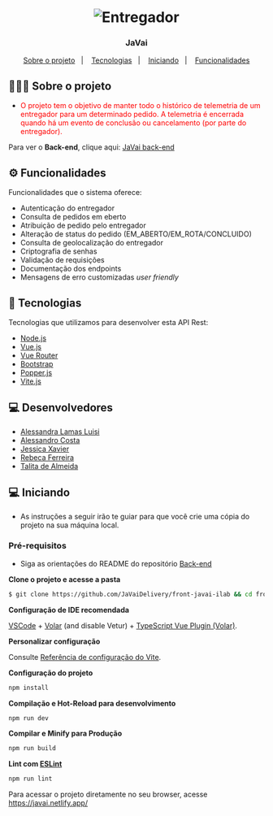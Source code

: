 <h1 align="center">
<img src="https://mototurbogoiania.com/wp-content/uploads/2018/03/courier-motoboy-central-moto-boy-freelancer-motoboy-moto-taxi-setor-empresa-de-entregas.png" title="Entregador" />
</h1>

<h3 align="center">
  JaVai
</h3>

<p align="center">
  <a href="#sobre o projeto">Sobre o projeto</a>&nbsp;&nbsp;&nbsp;|&nbsp;&nbsp;&nbsp;
  <a href="#tecnologias">Tecnologias</a>&nbsp;&nbsp;&nbsp;|&nbsp;&nbsp;&nbsp;
  <a href="#iniciando">Iniciando</a>&nbsp;&nbsp;&nbsp;|&nbsp;&nbsp;&nbsp;
  <a href="#funcionalidades">Funcionalidades</a>
</p>

## 👨🏻‍💻 Sobre o projeto

- <p style="color: red;">O projeto tem o objetivo de manter todo o histórico de telemetria de um entregador para um determinado pedido. A telemetria é encerrada quando há um evento de conclusão ou cancelamento (por parte do entregador).</p>

Para ver o **Back-end**, clique aqui: [JaVai back-end](https://github.com/JaVaiDelivery/back-javai-ilab)</br>

## ⚙️ Funcionalidades
Funcionalidades que o sistema oferece:
- Autenticação do entregador
- Consulta de pedidos em eberto
- Atribuição de pedido pelo entregador
- Alteração de status do pedido (EM_ABERTO/EM_ROTA/CONCLUIDO)
- Consulta de geolocalização do entregador
- Criptografia de senhas
- Validação de requisições
- Documentação dos endpoints
- Mensagens de erro customizadas *user friendly*

## 🚀 Tecnologias

Tecnologias que utilizamos para desenvolver esta API Rest:

- [Node.js](https://nodejs.org/)
- [Vue.js](https://vuejs.org/)
- [Vue Router](https://router.vuejs.org/)
- [Bootstrap](https://getbootstrap.com/)
- [Popper.js](https://popper.js.org/)
- [Vite.js](https://vitejs.dev/)

## 💻 Desenvolvedores
- [Alessandra Lamas Luisi](https://github.com/alluisi)
- [Alessandro Costa](https://github.com/ab-costa)
- [Jessica Xavier](https://github.com/jfsax)
- [Rebeca Ferreira](https://github.com/rvsfrebeca1)
- [Talita de Almeida](https://github.com/TalitaCarvalho)

## 💻 Iniciando

- As instruções a seguir irão te guiar para que você crie uma cópia do projeto na sua máquina local.

### Pré-requisitos

- Siga as orientações do README do repositório [Back-end](https://github.com/JaVaiDelivery/back-javai-ilab)

**Clone o projeto e acesse a pasta**

```bash
$ git clone https://github.com/JaVaiDelivery/front-javai-ilab && cd front-javai-ilab
```

**Configuração de IDE recomendada**

[VSCode](https://code.visualstudio.com/) + [Volar](https://marketplace.visualstudio.com/items?itemName=johnsoncodehk.volar) (and disable Vetur) + [TypeScript Vue Plugin (Volar)](https://marketplace.visualstudio.com/items?itemName=johnsoncodehk.vscode-typescript-vue-plugin).

**Personalizar configuração**

Consulte [Referência de configuração do Vite](https://vitejs.dev/config/).

**Configuração do projeto**

```sh
npm install
```

**Compilação e Hot-Reload para desenvolvimento**

```sh
npm run dev
```

**Compilar e Minify para Produção**

```sh
npm run build
```

**Lint com [ESLint](https://eslint.org/)**

```sh
npm run lint
```

Para acessar o projeto diretamente no seu browser, acesse https://javai.netlify.app/